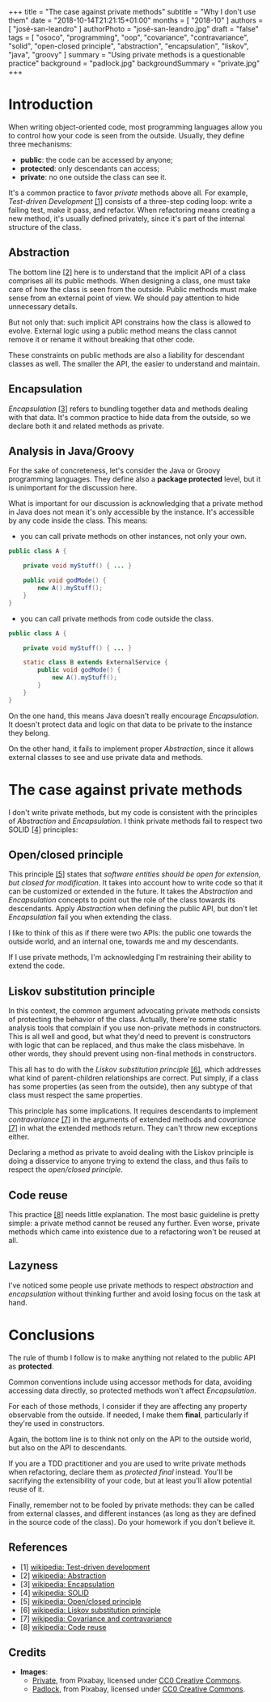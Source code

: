 +++
title = "The case against private methods"
subtitle = "Why I don't use them"
date = "2018-10-14T21:21:15+01:00"
months = [ "2018-10" ]
authors = [ "josé-san-leandro" ]
authorPhoto = "josé-san-leandro.jpg"
draft = "false"
tags = [ "osoco", "programming", "oop", "covariance", "contravariance", "solid", "open-closed principle", "abstraction", "encapsulation", "liskov", "java", "groovy" ]
summary = "Using private methods is a questionable practice"
background = "padlock.jpg"
backgroundSummary = "private.jpg"
+++

# Introduction

When writing object-oriented code, most programming languages allow you to control how your code is seen from the outside. Usually, they define three mechanisms:

  - **public**: the code can be accessed by anyone;
  - **protected**: only descendants can access;
  - **private**: no one outside the class can see it.

It's a common practice to favor <em>private</em> methods above all. For example, <i>Test-driven Development</i> [[1]](#1) consists of a three-step coding loop: write a failing test, make it pass, and refactor.
When refactoring means creating a new method, it's usually defined privately, since it's part of the internal structure of the class.

## Abstraction

The bottom line [[2]](#2) here is to understand that the implicit API of a class comprises all its public methods. When designing a class, one must take care of how the class is seen from the outside.
Public methods must make sense from an external point of view. We should pay attention to hide unnecessary details.

But not only that: such implicit API constrains how the class is allowed to evolve. External logic using a public method means the class cannot remove it or rename it without breaking that other code.

These constraints on public methods are also a liability for descendant classes as well. The smaller the API, the easier to understand and maintain.

## Encapsulation

*Encapsulation* [[3]](#3) refers to bundling together data and methods dealing with that data. It's common practice to hide data from the outside, so we declare both it and related methods as private.

## Analysis in Java/Groovy

For the sake of concreteness, let's consider the Java or Groovy programming languages. They define also a **package protected** level, but it is unimportant for the discussion here.

What is important for our discussion is acknowledging that a private method in Java does not mean it's only accessible by the instance. It's accessible by any code inside the class.
This means:

   - you can call private methods on other instances, not only your own.
   
```Java
public class A {

    private void myStuff() { ... }

    public void godMode() {
        new A().myStuff();
    }
}
```
   
   - you can call private methods from code outside the class.

```Java
public class A {

    private void myStuff() { ... }

    static class B extends ExternalService {
        public void godMode() {
            new A().myStuff();
        }
    }
}
```
   
On the one hand, this means Java doesn't really encourage *Encapsulation*. It doesn't protect data and logic on that data to be private to the instance they belong.

On the other hand, it fails to implement proper *Abstraction*, since it allows external classes to see and use private data and methods.

# The case against private methods

I don't write private methods, but my code is consistent with the principles of *Abstraction* and *Encapsulation*. I think private methods fail to respect two SOLID [[4]](#4) principles:

## Open/closed principle

This principle [[5]](#5) states that <em>software entities should be open for extension, but closed for modification</em>. It takes into account how to write code so that it can be customized or extended in the future.
It takes the *Abstraction* and *Encapsulation* concepts to point out the role of the class towards its descendants. Apply *Abstraction* when defining the public API, but don't let *Encapsulation* fail you when extending the class.

I like to think of this as if there were two APIs: the public one towards the outside world, and an internal one, towards me and my descendants.

If I use private methods, I'm acknowledging I'm restraining their ability to extend the code.

## Liskov substitution principle

In this context, the common argument advocating private methods consists of protecting the behavior of the class. Actually, there're some static analysis tools that complain if you use non-private methods in constructors.
This is all well and good, but what they'd need to prevent is constructors with logic that can be replaced, and thus make the class misbehave. In other words, they should prevent using non-final methods in constructors.

This all has to do with the *Liskov substitution principle* [[6]](#6), which addresses what kind of parent-children relationships are correct. Put simply, if a class has some properties (as seen from the outside), then any subtype of that class must respect the same properties.

This principle has some implications. It requires descendants to implement <i>contravariance</i> [[7]](#7) in the arguments of extended methods and <i>covariance</i> [[7]](#7) in what the extended methods return. They can't throw new exceptions either.

Declaring a method as private to avoid dealing with the Liskov principle is doing a disservice to anyone trying to extend the class, and thus fails to respect the <em>open/closed principle</em>.

## Code reuse

This practice [[8]](#8) needs little explanation. The most basic guideline is pretty simple: a private method cannot be reused any further. Even worse, private methods which came into existence due to a refactoring won't be reused at all.

## Lazyness

I've noticed some people use private methods to respect <em>abstraction</em> and <em>encapsulation</em> without thinking further and avoid losing focus on the task at hand.

# Conclusions

The rule of thumb I follow is to make anything not related to the public API as **protected**.

Common conventions include using accessor methods for data, avoiding accessing data directly, so protected methods won't affect *Encapsulation*.

For each of those methods, I consider if they are affecting any property observable from the outside. If needed, I make them **final**, particularly if they're used in constructors.

Again, the bottom line is to think not only on the API to the outside world, but also on the API to descendants.

If you are a TDD practitioner and you are used to write private methods when refactoring, declare them as <em>protected final</em> instead.
You'll be sacrifying the extensibility of your code, but at least you'll allow potential reuse of it.

Finally, remember not to be fooled by private methods: they can be called from external classes, and different instances (as long as they are defined in the source code of the class). Do your homework if you don't believe it.

## References

- [1] <a name="1" href="https://en.wikipedia.org/wiki/Test-driven_development" target="_blank">wikipedia: Test-driven development</a>
- [2] <a name="2" href="https://en.wikipedia.org/wiki/Abstraction_(computer_science)" target="_blank">wikipedia: Abstraction</a>
- [3] <a name="3" href="https://en.wikipedia.org/wiki/Encapsulation_(computer_programming)" target="_blank">wikipedia: Encapsulation</a>
- [4] <a name="4" href="https://en.wikipedia.org/wiki/SOLID" target="_blank">wikipedia: SOLID</a>
- [5] <a name="5" href="https://en.wikipedia.org/wiki/Open%E2%80%93closed_principle" target="_blank">wikipedia: Open/closed principle</a>
- [6] <a name="6" href="https://en.wikipedia.org/wiki/Liskov_substitution_principle" target="_blank">wikipedia: Liskov substitution principle</a>
- [7] <a name="7" href="https://en.wikipedia.org/wiki/Covariance_and_contravariance_(computer_science)" target="_blank">wikipedia: Covariance and contravariance</a>
- [8] <a name="8" href="https://en.wikipedia.org/wiki/Code_reuse" target="_blank">wikipedia: Code reuse</a>

## Credits

- **Images**:
  - <a href="https://pixabay.com/en/private-privacy-green-secret-1647769/" target="_blank_">Private</a>, from Pixabay, licensed under <a href="https://creativecommons.org/publicdomain/zero/1.0/deed.en">CC0 Creative Commons</a>.
  - <a href="https://pixabay.com/en/padlock-shed-locked-lock-secure-690286/" target="_blank">Padlock</a>, from Pixabay, licensed under <a href="https://creativecommons.org/publicdomain/zero/1.0/deed.en">CC0 Creative Commons</a>.







